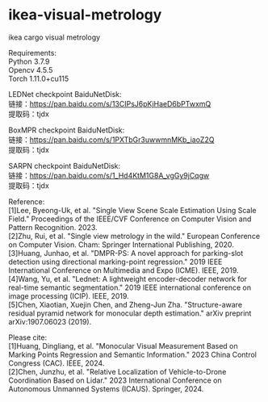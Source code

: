 # ikea-visual-metrology
ikea cargo visual metrology

Requirements:<br>
Python 3.7.9<br>
Opencv 4.5.5<br>
Torch 1.11.0+cu115<br>

LEDNet checkpoint BaiduNetDisk:<br>
链接：https://pan.baidu.com/s/13CIPsJ6pKjHaeD6bPTwxmQ <br>
提取码：tjdx<br>

BoxMPR checkpoint BaiduNetDisk:<br>
链接：https://pan.baidu.com/s/1PXTbGr3uwwmnMKb_iaoZ2Q <br>
提取码：tjdx<br>

SARPN checkpoint BaiduNetDisk:<br>
链接：https://pan.baidu.com/s/1_Hd4KtM1G8A_vgGy9jCqgw <br>
提取码：tjdx<br>

Reference:<br>
[1]Lee, Byeong-Uk, et al. "Single View Scene Scale Estimation Using Scale Field." Proceedings of the IEEE/CVF Conference on Computer Vision and Pattern Recognition. 2023.<br>
[2]Zhu, Rui, et al. "Single view metrology in the wild." European Conference on Computer Vision. Cham: Springer International Publishing, 2020.<br>
[3]Huang, Junhao, et al. "DMPR-PS: A novel approach for parking-slot detection using directional marking-point regression." 2019 IEEE International Conference on Multimedia and Expo (ICME). IEEE, 2019.<br>
[4]Wang, Yu, et al. "Lednet: A lightweight encoder-decoder network for real-time semantic segmentation." 2019 IEEE international conference on image processing (ICIP). IEEE, 2019.<br>
[5]Chen, Xiaotian, Xuejin Chen, and Zheng-Jun Zha. "Structure-aware residual pyramid network for monocular depth estimation." arXiv preprint arXiv:1907.06023 (2019).<br>

Please cite:<br>
[1]Huang, Dingliang, et al. "Monocular Visual Measurement Based on Marking Points Regression and Semantic Information." 2023 China Control Congress (CAC). IEEE, 2024.<br>
[2]Chen, Junzhu, et al. "Relative Localization of Vehicle-to-Drone Coordination Based on Lidar." 2023 International Conference on Autonomous Unmanned Systems (ICAUS). Springer, 2024.<br>
